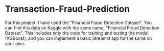# Transaction-Fraud-Prediction
For this project, I have used the "Financial Fraud Detection Dataset". You can find this data on Kaggle with the same name, "Financial Fraud Detection Dataset". This includes only the code for training and testing the model (XGBoost), and you can implement a basic Streamlit app for the same on your own.
